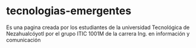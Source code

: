 # tecnologias-emergentes
Es una pagina creada por los estudiantes de la universidad Tecnológica de Nezahualcóyotl por el grupo ITIC 1001M de la carrera Ing. en información y comunicación
